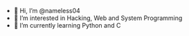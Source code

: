 - 👋 Hi, I’m @nameless04
- 👀 I’m interested in Hacking, Web and System Programming
- 🌱 I’m currently learning Python and C

<!---
nameless04/nameless04 is a ✨ special ✨ repository because its `README.md` (this file) appears on your GitHub profile.
You can click the Preview link to take a look at your changes.
--->
